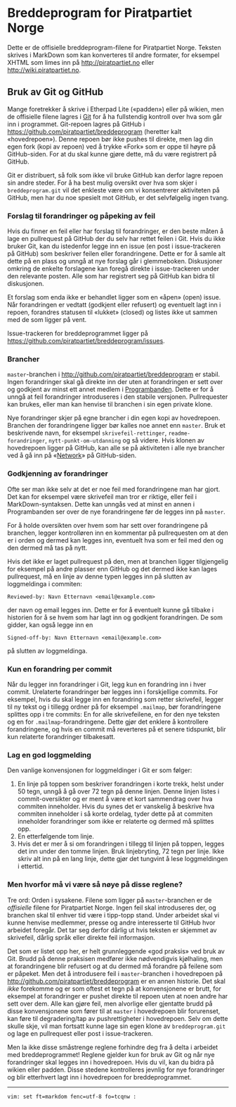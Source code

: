 Breddeprogram for Piratpartiet Norge
====================================

Dette er de offisielle breddeprogram-filene for Piratpartiet Norge. 
Teksten skrives i MarkDown som kan konverteres til andre formater, for 
eksempel XHTML som limes inn på <http://piratpartiet.no> eller 
<http://wiki.piratpartiet.no>.

Bruk av Git og GitHub
---------------------

Mange foretrekker å skrive i Etherpad Lite («padden») eller på wikien, 
men de offisielle filene lagres i [Git](http://git-scm.com) for å ha 
fullstendig kontroll over hva som går inn i programmet. Git-repoen 
lagres på GitHub i <https://github.com/piratpartiet/breddeprogram> 
(heretter kalt «hovedrepoen»). Denne repoen bør ikke pushes til direkte, 
men lag din egen fork (kopi av repoen) ved å trykke «Fork» som er oppe 
til høyre på GitHub-siden. For at du skal kunne gjøre dette, må du være 
registrert på GitHub.

Git er distribuert, så folk som ikke vil bruke GitHub kan derfor lagre 
repoen sin andre steder. For å ha best mulig oversikt over hva som skjer 
i `breddeprogram.git` vil det enkleste være om vi konsentrerer 
aktiviteten på GitHub, men har du noe spesielt mot GitHub, er det 
selvfølgelig ingen tvang.

### Forslag til forandringer og påpeking av feil

Hvis du finner en feil eller har forslag til forandringer, er den beste 
måten å lage en pullrequest på GitHub der du selv har rettet feilen i 
Git. Hvis du ikke bruker Git, kan du istedenfor legge inn en issue (en 
post i issue-trackeren på GitHub) som beskriver feilen eller 
forandringene. Dette er for å samle alt dette på en plass og unngå at 
nye forslag går i glemmeboken. Diskusjoner omkring de enkelte forslagene 
kan foregå direkte i issue-trackeren under den relevante posten. Alle 
som har registrert seg på GitHub kan bidra til diskusjonen.

Et forslag som enda ikke er behandlet ligger som en «åpen» (open) issue. 
Når forandringen er vedtatt (godkjent eller refusert) og eventuelt lagt 
inn i repoen, forandres statusen til «lukket» (closed) og listes ikke ut 
sammen med de som ligger på vent.

Issue-trackeren for breddeprogrammet ligger på 
<https://github.com/piratpartiet/breddeprogram/issues>.

### Brancher

`master`-branchen i <http://github.com/piratpartiet/breddeprogram> er 
stabil. Ingen forandringer skal gå direkte inn der uten at forandringen 
er sett over og godkjent av minst ett annet medlem i 
[Programbanden](http://wiki.piratpartiet.no/index.php?title=Programbanden). 
Dette er for å unngå at feil forandringer introduseres i den stabile 
versjonen. Pullrequester kan brukes, eller man kan henvise til branchen 
i sin egen private klone.

Nye forandringer skjer på egne brancher i din egen kopi av hovedrepoen. 
Branchen der forandringene ligger bør kalles noe annet enn `master`. 
Bruk et beskrivende navn, for eksempel `skrivefeil-rettinger`, 
`readme-forandringer`, `nytt-punkt-om-utdanning` og så videre. Hvis 
klonen av hovedrepoen ligger på GitHub, kan alle se på aktiviteten i 
alle nye brancher ved å gå inn på 
«[Network](https://github.com/piratpartiet/breddeprogram/network)» på 
GitHub-siden.

### Godkjenning av forandringer

Ofte ser man ikke selv at det er noe feil med forandringene man har 
gjort. Det kan for eksempel være skrivefeil man tror er riktige, eller 
feil i MarkDown-syntaksen. Dette kan unngås ved at minst en annen i 
Programbanden ser over de nye forandringene før de legges inn på 
`master`.

For å holde oversikten over hvem som har sett over forandringene på 
branchen, legger kontrolløren inn en kommentar på pullrequesten om at 
den er i orden og dermed kan legges inn, eventuelt hva som er feil med 
den og den dermed må tas på nytt.

Hvis det ikke er laget pullrequest på den, men at branchen ligger 
tilgjengelig for eksempel på andre plasser enn GitHub og det dermed ikke 
kan lages pullrequest, må en linje av denne typen legges inn på slutten 
av loggmeldinga i commiten:

    Reviewed-by: Navn Etternavn <email@example.com>

der navn og email legges inn. Dette er for å eventuelt kunne gå tilbake 
i historien for å se hvem som har lagt inn og godkjent forandringen. De 
som gidder, kan også legge inn en

    Signed-off-by: Navn Etternavn <email@example.com>

på slutten av loggmeldinga.

### Kun en forandring per commit

Når du legger inn forandringer i Git, legg kun en forandring inn i hver 
commit. Urelaterte forandringer bør legges inn i forskjellige commits. 
For eksempel, hvis du skal legge inn en forandring som retter 
skrivefeil, legger til ny tekst og i tillegg ordner på for eksempel 
`.mailmap`, bør forandringene splittes opp i tre commits: En for alle 
skrivefeilene, en for den nye teksten og en for 
`.mailmap`-forandringene. Dette gjør det enklere å kontrollere 
forandringene, og hvis en commit må reverteres på et senere tidspunkt, 
blir kun relaterte forandringer tilbakesatt.

### Lag en god loggmelding

Den vanlige konvensjonen for loggmeldinger i Git er som følger:

1. En linje på toppen som beskriver forandringen i korte trekk, helst 
   under 50 tegn, unngå å gå over 72 tegn på denne linjen. Denne linjen 
   listes i commit-oversikter og er ment å være et kort sammendrag over 
   hva commiten inneholder. Hvis du synes det er vanskelig å beskrive 
   hva commiten inneholder i så korte ordelag, tyder dette på at 
   commiten inneholder forandringer som ikke er relaterte og dermed må 
   splittes opp.
2. En etterfølgende tom linje.
3. Hvis det er mer å si om forandringen i tillegg til linjen på toppen, 
   legges det inn under den tomme linjen. Bruk linjebryting, 72 tegn per 
   linje. Ikke skriv alt inn på en lang linje, dette gjør det tungvint å 
   lese loggmeldingen i ettertid.

### Men hvorfor må vi være så nøye på disse reglene?

Tre ord: Orden i sysakene. Filene som ligger på `master`-branchen er de 
_offisielle_ filene for Piratpartiet Norge. Ingen feil skal introduseres 
der, og branchen skal til enhver tid være i tipp-topp stand. Under 
arbeidet skal vi kunne henvise medlemmer, presse og andre interesserte 
til GitHub hvor arbeidet foregår. Det tar seg derfor dårlig ut hvis 
teksten er skjemmet av skrivefeil, dårlig språk eller direkte feil 
informasjon.

Det som er listet opp her, er helt grunnleggende «god praksis» ved bruk 
av Git. Brudd på denne praksisen medfører ikke nødvendigvis kjølhaling, 
men at forandringene blir refusert og at du dermed må forandre på 
feilene som er påpeket. Men det å introdusere feil i `master`-branchen i 
hovedrepoen på <http://github.com/piratpartiet/breddeprogram> er en 
annen historie. Det skal _ikke_ forekomme og er som oftest et tegn på at 
konvensjonene er brutt, for eksempel at forandringer er pushet direkte 
til repoen uten at noen andre har sett over dem. Alle kan gjøre feil, 
men alvorlige eller gjentatte brudd på disse konvensjonene som fører til 
at `master` i hovedrepoen blir forurenset, kan føre til degradering/tap 
av pushrettigheter i hovedrepoen. Selv om dette skulle skje, vil man 
fortsatt kunne lage sin egen klone av `breddeprogram.git` og lage en 
pullrequest eller post i issue-trackeren.

Men la ikke disse småstrenge reglene forhindre deg fra å delta i 
arbeidet med breddeprogrammet! Reglene gjelder kun for bruk av Git og 
når nye forandringer skal legges inn i hovedrepoen. Hvis du vil, kan du 
bidra på wikien eller padden. Disse stedene kontrolleres jevnlig for nye 
forandringer og blir etterhvert lagt inn i hovedrepoen for 
breddeprogrammet.

----

    vim: set ft=markdom fenc=utf-8 fo=tcqnw :
